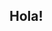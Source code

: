 ## Hola!

<!--
**ferdos202150762/ferdos202150762** is a ✨ _special_ ✨ repository because its `README.md` (this file) appears on your GitHub profile.

I am a PhD student in Mathematics Supervised by Bernhard von Stengel and I work as a Data Scientist in the ML Research Lab at Foster and Partners deveopling Machine Learning and Optimisation algorithms. 

- 🔭 In the PhD I’m currently working on ML algorithms to solve Team Games and algorithms that make Game Theory solutions scalable. 
- 🏢 In Foster and Partners I’m currently working in floor plan generation, auction theory for plot allocation and image VAR deep learning models. 
- 🌱 I’m currently learning JAX, Omniverse from Nvidia and Combinatorial Optimisation
- 🤔 I’m passionate about philosophy, design, mathematics, logic and architecture. 
- 📫 How to reach me: f.aristi-reina@lse.ac.uk


